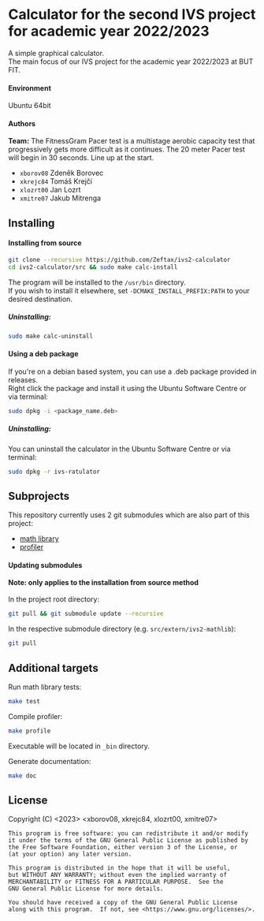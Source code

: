 Calculator for the second IVS project for academic year 2022/2023
===

A simple graphical calculator. <br>
The main focus of our IVS project for the academic year 2022/2023 at BUT FIT.

#### Environment
Ubuntu 64bit
#### Authors
**Team:** The FitnessGram Pacer test is a multistage aerobic capacity test that progressively gets more difficult as it continues. The 20 meter Pacer test will begin in 30 seconds. Line up at the start.
<br>
- `xborov08` Zdeněk Borovec
- `xkrejc84` Tomáš Krejčí
- `xlozrt00` Jan Lozrt
- `xmitre07` Jakub Mitrenga

Installing
---
#### Installing from source
```sh
git clone --recursive https://github.com/Zeftax/ivs2-calculator
cd ivs2-calculator/src && sudo make calc-install
```
The program will be installed to the `/usr/bin` directory. <br>
If you wish to install it elsewhere, set `-DCMAKE_INSTALL_PREFIX:PATH` to your 
desired destination.
##### Uninstalling:
```sh
sudo make calc-uninstall
```

#### Using a deb package
If you're on a debian based system, you can use a .deb package provided in 
releases. <br>
Right click the package and install it using the Ubuntu Software Centre or via
terminal:
```sh
sudo dpkg -i <package_name.deb>
```

##### Uninstalling:
You can uninstall the calculator in the Ubuntu Software Centre or via terminal:
```sh
sudo dpkg -r ivs-ratulator
```

Subprojects
---
This repository currently uses 2 git submodules which are also part of this project:
- [math library](https://github.com/Zeftax/ivs2-mathlib)
- [profiler](https://github.com/Zeftax/ivs2-profiler)

#### Updating submodules
**Note: only applies to the installation from source method** <br>
<br>
In the project root directory:
```sh
git pull && git submodule update --recursive
```
In the respective submodule directory (e.g. `src/extern/ivs2-mathlib`):
```sh
git pull
```

Additional targets
---
Run math library tests:
```sh
make test
```

Compile profiler:
```sh
make profile
```
Executable will be located in `_bin` directory.

Generate documentation:
```sh
make doc
```


License
---
Copyright (C) <2023>  <xborov08, xkrejc84, xlozrt00, xmitre07>

    This program is free software: you can redistribute it and/or modify
    it under the terms of the GNU General Public License as published by
    the Free Software Foundation, either version 3 of the License, or
    (at your option) any later version.

    This program is distributed in the hope that it will be useful,
    but WITHOUT ANY WARRANTY; without even the implied warranty of
    MERCHANTABILITY or FITNESS FOR A PARTICULAR PURPOSE.  See the
    GNU General Public License for more details.

    You should have received a copy of the GNU General Public License
    along with this program.  If not, see <https://www.gnu.org/licenses/>.
